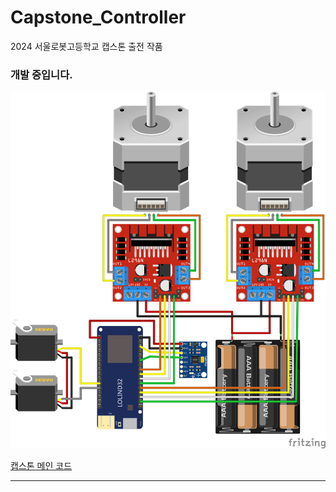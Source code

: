 # Capstone_Controller
2024 서울로봇고등학교 캡스톤 출전 작품

### 개발 중입니다.

![circuit.svg](/images/circuit.svg)

[캡스톤 메인 코드](https://github.com/seon0313/Capstone_Main/)

***

